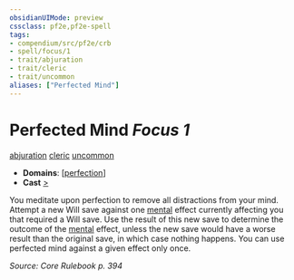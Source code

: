 ```yaml
---
obsidianUIMode: preview
cssclass: pf2e,pf2e-spell
tags:
- compendium/src/pf2e/crb
- spell/focus/1
- trait/abjuration
- trait/cleric
- trait/uncommon
aliases: ["Perfected Mind"]
---
```

# Perfected Mind *Focus 1*   
[abjuration](../../Rules/traits/abjuration.md)  [cleric](../../Rules/traits/cleric.md)  [uncommon](../../Rules/traits/uncommon.md)  

- **Domains**: [[perfection](../setting/domains.md#Perfection)]
- **Cast** [>](../../Rules/core-rulebook/chapter-9-playing-the-game.md#Actions "Single Action") 

You meditate upon perfection to remove all distractions from your mind. Attempt a new Will save against one [mental](../../Rules/traits/mental.md) effect currently affecting you that required a Will save. Use the result of this new save to determine the outcome of the [mental](../../Rules/traits/mental.md) effect, unless the new save would have a worse result than the original save, in which case nothing happens. You can use perfected mind against a given effect only once.

*Source: Core Rulebook p. 394*